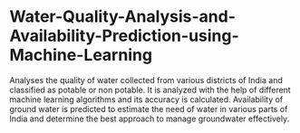 # Water-Quality-Analysis-and-Availability-Prediction-using-Machine-Learning
Analyses the quality of water collected from various districts of India and classified as potable or non potable. It is analyzed with the help of different machine learning algorithms and its accuracy is calculated. Availability of ground water is predicted to estimate the need of water in various parts of India and determine the best approach to manage groundwater effectively.
